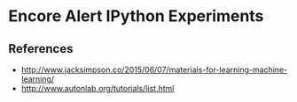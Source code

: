 Encore Alert IPython Experiments
================

References
----------------

- http://www.jacksimpson.co/2015/06/07/materials-for-learning-machine-learning/
- http://www.autonlab.org/tutorials/list.html